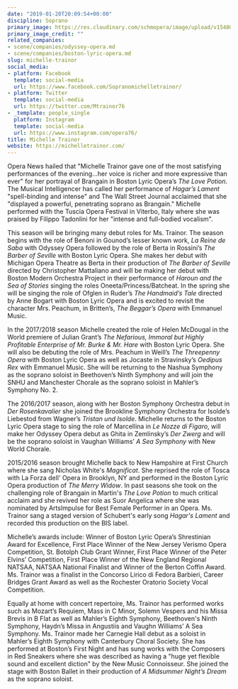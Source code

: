 ```yaml
---
date: "2019-01-20T20:09:54+00:00"
discipline: Soprano
primary_image: https://res.cloudinary.com/schmopera/image/upload/v1548014703/media/2019/01/MichelleTrainor.jpg
primary_image_credit: ""
related_companies:
- scene/companies/odyssey-opera.md
- scene/companies/boston-lyric-opera.md
slug: michelle-trainor
social_media:
- platform: Facebook
  template: social-media
  url: https://www.facebook.com/Sopranomichelletrainor/
- platform: Twitter
  template: social-media
  url: https://twitter.com/Mtrainor76
- _template: people_single
  platform: Instagram
  template: social-media
  url: https://www.instagram.com/opera76/
title: Michelle Trainor
website: https://michelletrainor.com/
---
```

Opera News hailed that "Michelle Trainor gave one of the most satisfying performances of the evening...her voice is richer and more expressive than ever" for her portrayal of Brangain in Boston Lyric Opera’s _The Love Potion_. The Musical Intelligencer has called her performance of _Hagar’s Lament_ "spell-binding and intense" and The Wall Street Journal acclaimed that she "displayed a powerful, penetrating soprano as Brangain." Michelle performed with the Tuscia Opera Festival in Viterbo, Italy where she was praised by Filippo Tadonlini for her "intense and full-bodied vocalism". 

This season will be bringing many debut roles for Ms. Trainor. The season begins with the role of Benoni in Gounod’s lesser known work, _La Reine de Saba_ with Odyssey Opera followed by the role of Berta in Rossini’s _The Barber of Seville_ with Boston Lyric Opera. She makes her debut with Michigan Opera Theatre as Berta in their production of _The Barber of Seville_ directed by Christopher Mattaliano and will be making her debut with Boston Modern Orchestra Project in their performance of _Haroun and the Sea of Stories_ singing the roles Oneeta/Princess/Batcheat. In the spring she will be singing the role of Ofglen in Ruder’s _The Handmaid’s Tale_ directed by Anne Bogart with Boston Lyric Opera and is excited to revisit the character Mrs. Peachum, in Britten’s, _The Beggar’s Opera_ with Emmanuel Music. 

In the 2017/2018 season Michelle created the role of Helen McDougal in the World premiere of Julian Grant’s _The Nefarious, Immoral but Highly Profitable Enterprise of Mr. Burke & Mr. Hare_ with Boston Lyric Opera. She will also be debuting the role of Mrs. Peachum in Weill’s _The Threepenny Opera_ with Boston Lyric Opera as well as Jocaste in Stravinsky’s _Oedipus Rex_ with Emmanuel Music. She will be returning to the Nashua Symphony as the soprano soloist in Beethoven’s Ninth Symphony and will join the SNHU and Manchester Chorale as the soprano soloist in Mahler’s Symphony No. 2. 

The 2016/2017 season, along with her Boston Symphony Orchestra debut in _Der Rosenkavalier_ she joined the Brookline Symphony Orchestra for Isolde’s Liebestod from Wagner’s _Tristan und Isolde_. Michelle returns to the Boston Lyric Opera stage to sing the role of Marcellina in _Le Nozze di Figaro_, will make her Odyssey Opera debut as Ghita in Zemlinsky’s _Der Zwerg_ and will be the soprano soloist in Vaughan Williams’ _A Sea Symphony_ with New World Chorale. 

2015/2016 season brought Michelle back to New Hampshire at First Church where she sang Nicholas White's _Magnificat_. She reprised the role of Tosca with La Forza dell' Opera in Brooklyn, NY and performed in the Boston Lyric Opera production of _The Merry Widow_. In past seasons she took on the challenging role of Brangain in Martin's _The Love Potion_ to much critical acclaim and she revived her role as Suor Angelica where she was nominated by ArtsImpulse for Best Female Performer in an Opera. Ms. Trainor sang a staged version of Schubert's early song _Hagar's Lament_ and recorded this production on the BIS label. 

Michelle’s awards include: Winner of Boston Lyric Opera’s Shrestinian Award for Excellence, First Place Winner of the New Jersey Verismo Opera Competition, St. Botolph Club Grant Winner, First Place Winner of the Peter Elvins’ Competition, First Place Winner of the New England Regional NATSAA, NATSAA National Finalist and Winner of the Berton Coffin Award. Ms. Trainor was a finalist in the Concorso  Lirico di Fedora Barbieri, Career Bridges Grant Award as well as the Rochester Oratorio Society Vocal Competition. 

Equally at home with concert repertoire, Ms. Trainor has performed works such as Mozart’s Requiem, Mass in C Minor, Solemn Vespers and his Missa Brevis in B Flat as well as Mahler’s Eighth Symphony, Beethoven's Ninth Symphony, Haydn’s Missa in Angustiis and Vaughn Williams’ A Sea Symphony. Ms. Trainor made her Carnegie Hall debut as a soloist in Mahler’s Eighth Symphony with Canterbury Choral Society. She has performed at Boston’s First Night and has sung works with the Composers in Red Sneakers where she was described as having a "huge yet flexible sound and excellent diction" by the New Music Connoisseur. She joined the stage with Boston Ballet in their production of _A Midsummer Night’s Dream_ as the soprano soloist.